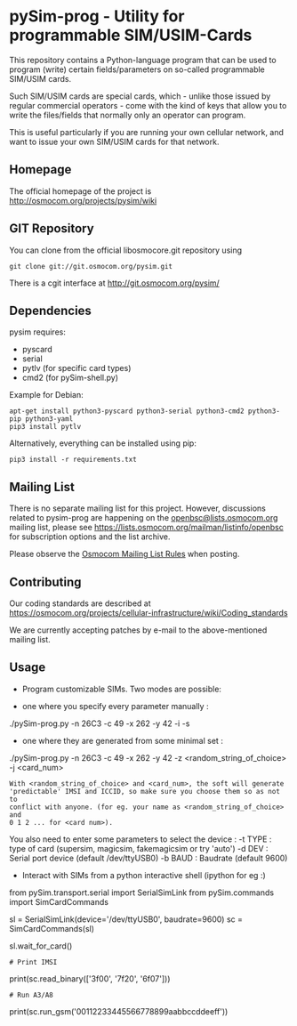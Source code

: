 pySim-prog - Utility for programmable SIM/USIM-Cards
====================================================

This repository contains a Python-language program that can be used
to program (write) certain fields/parameters on so-called programmable
SIM/USIM cards.

Such SIM/USIM cards are special cards, which - unlike those issued by
regular commercial operators - come with the kind of keys that allow you
to write the files/fields that normally only an operator can program.

This is useful particularly if you are running your own cellular
network, and want to issue your own SIM/USIM cards for that network.


Homepage
--------

The official homepage of the project is
<http://osmocom.org/projects/pysim/wiki>

GIT Repository
--------------

You can clone from the official libosmocore.git repository using

	git clone git://git.osmocom.org/pysim.git

There is a cgit interface at <http://git.osmocom.org/pysim/>


Dependencies
------------

pysim requires:

- pyscard
- serial
- pytlv (for specific card types)
- cmd2 (for pySim-shell.py)

Example for Debian:

	apt-get install python3-pyscard python3-serial python3-cmd2 python3-pip python3-yaml
	pip3 install pytlv

Alternatively, everything can be installed using pip:

	pip3 install -r requirements.txt


Mailing List
------------

There is no separate mailing list for this project.  However,
discussions related to pysim-prog are happening on the
openbsc@lists.osmocom.org mailing list, please see
<https://lists.osmocom.org/mailman/listinfo/openbsc> for subscription
options and the list archive.

Please observe the [Osmocom Mailing List
Rules](https://osmocom.org/projects/cellular-infrastructure/wiki/Mailing_List_Rules)
when posting.

Contributing
------------

Our coding standards are described at
<https://osmocom.org/projects/cellular-infrastructure/wiki/Coding_standards>

We are currently accepting patches by e-mail to the above-mentioned
mailing list.

Usage
-----

 * Program customizable SIMs. Two modes are possible:

  - one where you specify every parameter manually :

./pySim-prog.py -n 26C3 -c 49 -x 262 -y 42 -i <IMSI> -s <ICCID>


  - one where they are generated from some minimal set :

./pySim-prog.py -n 26C3 -c 49 -x 262 -y 42 -z <random_string_of_choice> -j <card_num>

    With <random_string_of_choice> and <card_num>, the soft will generate
    'predictable' IMSI and ICCID, so make sure you choose them so as not to
    conflict with anyone. (for eg. your name as <random_string_of_choice> and
    0 1 2 ... for <card num>).

  You also need to enter some parameters to select the device :
   -t TYPE : type of card (supersim, magicsim, fakemagicsim or try 'auto')
   -d DEV  : Serial port device (default /dev/ttyUSB0)
   -b BAUD : Baudrate (default 9600)

 * Interact with SIMs from a python interactive shell (ipython for eg :)

from pySim.transport.serial import SerialSimLink
from pySim.commands import SimCardCommands

sl = SerialSimLink(device='/dev/ttyUSB0', baudrate=9600)
sc = SimCardCommands(sl)

sl.wait_for_card()

	# Print IMSI
print(sc.read_binary(['3f00', '7f20', '6f07']))

	# Run A3/A8
print(sc.run_gsm('00112233445566778899aabbccddeeff'))
